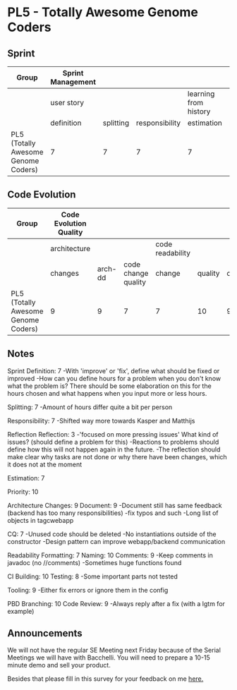 # PL5 - Totally Awesome Genome Coders
## Sprint
| Group                               | Sprint Management |           |                |                       |                |            |
|-------------------------------------|-------------------|-----------|----------------|-----------------------|----------------|------------|
|                                     | user story        |           |                | learning from history |                |            |
|                                     | definition        | splitting | responsibility | estimation            | prioritisation | reflection |
| PL5 (Totally Awesome Genome Coders) | 7                 | 7         | 7              | 7                     | 10             | 3          |

## Code Evolution
| Group                               | Code Evolution Quality |         |                     |                  |         |          |                        |         |         |                        |             |
|-------------------------------------|------------------------|---------|---------------------|------------------|---------|----------|------------------------|---------|---------|------------------------|-------------|
|                                     | architecture           |         |                     | code readability |         |          | continuous integration |         |         | pull-based development |             |
|                                     | changes                | arch-dd | code change quality | change           | quality | comments | building               | testing | tooling | branching              | code review |
| PL5 (Totally Awesome Genome Coders) | 9                      | 9       | 7                   | 7                | 10      | 9        | 10                     | 8       | 9       | 10                     | 9           |

## Notes
Sprint
Definition: 7
-With 'improve' or 'fix', define what should be fixed or improved
-How can you define hours for a problem when you don't know what the problem is? There should be some elaboration on this for the hours chosen and what happens when you input more or less hours.

Splitting: 7
-Amount of hours differ quite a bit per person

Responsibility: 7
-Shifted way more towards Kasper and Matthijs

Reflection
Reflection: 3
-'focused on more pressing issues' What kind of issues? (should define a problem for this)
-Reactions to problems should define how this will not happen again in the future. 
-The reflection should make clear why tasks are not done or why there have been changes, which it does not at the moment 

Estimation: 7

Priority: 10

Architecture
Changes: 9
Document: 9
-Document still has same feedback (backend has too many responsibilities)
-fix typos and such
-Long list of objects in tagcwebapp

CQ: 7
-Unused code should be deleted
-No instantiations outside of the constructor
-Design pattern can improve webapp/backend communication

Readability
Formatting: 7
Naming: 10
Comments: 9 
-Keep comments in javadoc (no //comments)
-Sometimes huge functions found

CI
Building: 10
Testing: 8
-Some important parts not tested

Tooling: 9
-Either fix errors or ignore them in the config

PBD
Branching: 10
Code Review: 9
-Always reply after a fix (with a lgtm for example)

## Announcements
We will not have the regular SE Meeting next Friday because of the Serial Meetings we will have with Bacchelli. You will need to prepare a 10-15 minute demo and sell your product. 
 
Besides that please fill in this survey for your feedback on me [here.](https://docs.google.com/forms/d/1eprgikpJsNbVj6x0CDLeKqxsdnkfd1P9k9Qdn8kkqr8/viewform#start=openform) 

